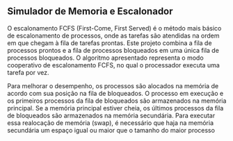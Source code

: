 ## Simulador de Memoria e Escalonador

O escalonamento FCFS (First-Come, First Served) é o método mais básico de escalonamento de processos, onde as tarefas são atendidas na ordem em que chegam à fila de tarefas prontas. Este projeto combina a fila de processos prontos e a fila de processos bloqueados em uma única fila de processos bloqueados. O algoritmo apresentado representa o modo cooperativo de escalonamento FCFS, no qual o processador executa uma tarefa por vez.

Para melhorar o desempenho, os processos são alocados na memória de acordo com sua posição na fila de bloqueados. O processo em execução e os primeiros processos da fila de bloqueados são armazenados na memória principal. Se a memória principal estiver cheia, os últimos processos da fila de bloqueados são armazenados na memória secundária. Para executar essa realocação de memória (swap), é necessário que haja na memória secundária um espaço igual ou maior que o tamanho do maior processo
